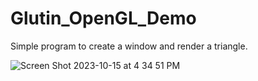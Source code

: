 # Glutin_OpenGL_Demo
Simple program to create a window and render a triangle.

![Screen Shot 2023-10-15 at 4 34 51 PM](https://github.com/archambaultkm/Glutin_OpenGL_Demo/assets/97715354/382cad15-063d-491d-85ad-fc1e76776866)
